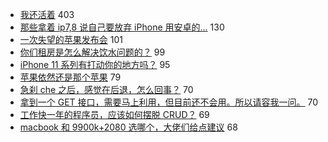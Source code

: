 - [我还活着](https://www.v2ex.com/t/599913) 403
- [那些拿着 ip7,8 说自己要放弃 iPhone 用安卓的...](https://www.v2ex.com/t/599971) 130
- [一次失望的苹果发布会](https://www.v2ex.com/t/599819) 101
- [你们租房是怎么解决饮水问题的？](https://www.v2ex.com/t/600046) 99
- [iPhone 11 系列有打动你的地方吗？](https://www.v2ex.com/t/599836) 95
- [苹果依然还是那个苹果](https://www.v2ex.com/t/599846) 79
- [急刹 che 之后，感觉在后退，怎么回事？](https://www.v2ex.com/t/599907) 70
- [拿到一个 GET 接口，需要马上利用，但目前还不会用。所以请容我一问。](https://www.v2ex.com/t/599920) 70
- [工作快一年的程序员，应该如何摆脱 CRUD？](https://www.v2ex.com/t/600007) 69
- [macbook 和 9900k+2080 选哪个，大佬们给点建议](https://www.v2ex.com/t/599899) 68